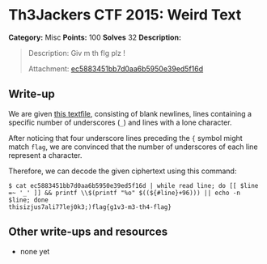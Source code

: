 # Th3Jackers CTF 2015: Weird Text

**Category:** Misc
**Points:** 100
**Solves** 32
**Description:**

> Description: Giv m th flg plz !
>
> Attachment: [ec5883451bb7d0aa6b5950e39ed5f16d](ec5883451bb7d0aa6b5950e39ed5f16d)

## Write-up

We are given [this textfile](ec5883451bb7d0aa6b5950e39ed5f16d), consisting of blank newlines, lines containing a specific number of underscores (`_`) and lines with a lone character.

After noticing that four underscore lines preceding the `{` symbol might match `flag`, we are convinced that the number of underscores of each line represent a character.

Therefore, we can decode the given ciphertext using this command:

```
$ cat ec5883451bb7d0aa6b5950e39ed5f16d | while read line; do [[ $line =~ '_' ]] && printf \\$(printf "%o" $((${#line}+96))) || echo -n $line; done
thisizjus7ali77lej0k3;)flag{g1v3-m3-th4-flag}
```

## Other write-ups and resources

* none yet
